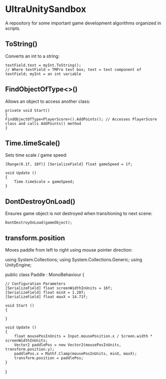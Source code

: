 # UltraUnitySandbox
A repository for some important game development algorithms organized in scripts.

## ToString()
Converts an int to a string:

    textField.text = myInt.ToString();
    // Where textField = TMPro text box; text = text component of textField; myInt = an int variable
        
## FindObjectOfType<>()
Allows an object to access another class:

    private void Start()
    {
	FindObjectOfType<PlayerScore>().AddPoints(); // Accesses PlayerScore class and calls AddPoints() method
    }

## Time.timeScale()
Sets time scale / game speed:
    
    [Range(0.1f, 10f)] [SerializeField] float gameSpeed = 1f;

	void Update () 
    {
        Time.timeScale = gameSpeed;
    }

## DontDestroyOnLoad()
Ensures game object is not destroyed when transitioning to next scene:

	DontDestroyOnLoad(gameObject);

## transform.position
Moves paddle from left to right using mouse pointer direction:

using System.Collections;
using System.Collections.Generic;
using UnityEngine;

public class Paddle : MonoBehaviour {

    // Configuration Parameters
    [SerializeField] float screenWidthInUnits = 16f;
    [SerializeField] float minX = 1.28f;
    [SerializeField] float maxX = 14.71f;

	void Start () 
    {
		
	}
	
	void Update () 
    {
        float mousePosInUnits = Input.mousePosition.x / Screen.width * screenWidthInUnits;
        Vector2 paddlePos = new Vector2(mousePosInUnits, transform.position.y);
        paddlePos.x = Mathf.Clamp(mousePosInUnits, minX, maxX);
        transform.position = paddlePos;
	}
}
